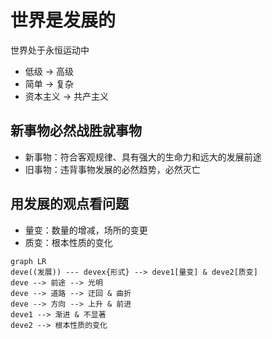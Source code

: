 # 世界是发展的

世界处于永恒运动中

- 低级 → 高级
- 简单 → 复杂
- 资本主义 → 共产主义

## 新事物必然战胜就事物

- 新事物：符合客观规律、具有强大的生命力和远大的发展前途
- 旧事物：违背事物发展的必然趋势，必然灭亡

## 用发展的观点看问题

- 量变：数量的增减，场所的变更
- 质变：根本性质的变化

```mermaid
graph LR
deve((发展)) --- devex{形式} --> deve1[量变] & deve2[质变]
deve --> 前途 --> 光明
deve --> 道路 --> 迂回 & 曲折
deve --> 方向 --> 上升 & 前进
deve1 --> 渐进 & 不显著
deve2 --> 根本性质的变化
```